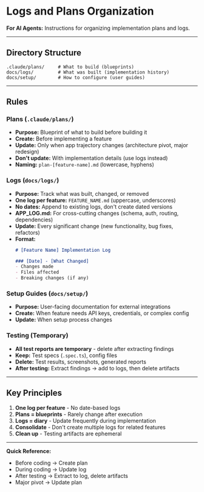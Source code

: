 # Logs and Plans Organization

**For AI Agents:** Instructions for organizing implementation plans and logs.

---

## Directory Structure

```
.claude/plans/     # What to build (blueprints)
docs/logs/         # What was built (implementation history)
docs/setup/        # How to configure (user guides)
```

---

## Rules

### Plans (`.claude/plans/`)
- **Purpose:** Blueprint of what to build before building it
- **Create:** Before implementing a feature
- **Update:** Only when app trajectory changes (architecture pivot, major redesign)
- **Don't update:** With implementation details (use logs instead)
- **Naming:** `plan-[feature-name].md` (lowercase, hyphens)

### Logs (`docs/logs/`)
- **Purpose:** Track what was built, changed, or removed
- **One log per feature:** `FEATURE_NAME.md` (uppercase, underscores)
- **No dates:** Append to existing logs, don't create dated versions
- **APP_LOG.md:** For cross-cutting changes (schema, auth, routing, dependencies)
- **Update:** Every significant change (new functionality, bug fixes, refactors)
- **Format:**
  ```markdown
  # [Feature Name] Implementation Log

  ### [Date] - [What Changed]
  - Changes made
  - Files affected
  - Breaking changes (if any)
  ```

### Setup Guides (`docs/setup/`)
- **Purpose:** User-facing documentation for external integrations
- **Create:** When feature needs API keys, credentials, or complex config
- **Update:** When setup process changes

### Testing (Temporary)
- **All test reports are temporary** - delete after extracting findings
- **Keep:** Test specs (`.spec.ts`), config files
- **Delete:** Test results, screenshots, generated reports
- **After testing:** Extract findings → add to logs, then delete artifacts

---

## Key Principles

1. **One log per feature** - No date-based logs
2. **Plans = blueprints** - Rarely change after execution
3. **Logs = diary** - Update frequently during implementation
4. **Consolidate** - Don't create multiple logs for related features
5. **Clean up** - Testing artifacts are ephemeral

---

**Quick Reference:**
- Before coding → Create plan
- During coding → Update log
- After testing → Extract to log, delete artifacts
- Major pivot → Update plan
